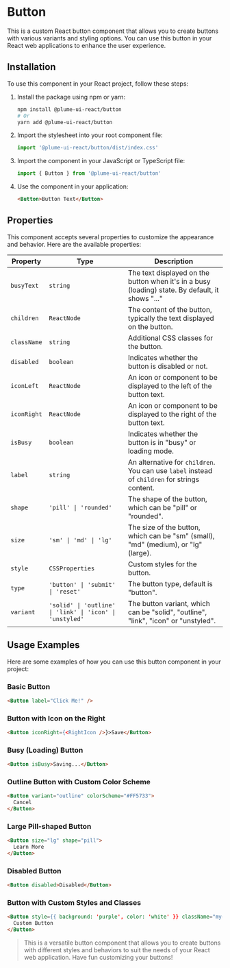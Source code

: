 # Button

This is a custom React button component that allows you to create buttons with various variants and styling options. You can use this button in your React web applications to enhance the user experience.

## Installation

To use this component in your React project, follow these steps:

1. Install the package using npm or yarn:

   ```sh
   npm install @plume-ui-react/button
   # Or
   yarn add @plume-ui-react/button
   ```

2. Import the stylesheet into your root component file:

   ```javascript
   import '@plume-ui-react/button/dist/index.css'
   ```

3. Import the component in your JavaScript or TypeScript file:

   ```javascript
   import { Button } from '@plume-ui-react/button'
   ```

4. Use the component in your application:

   ```html
   <Button>Button Text</Button>
   ```

## Properties

This component accepts several properties to customize the appearance and behavior. Here are the available properties:

| Property    | Type                                                     | Description                                                                                      |
| ----------- | -------------------------------------------------------- | ------------------------------------------------------------------------------------------------ |
| `busyText`  | `string`                                                 | The text displayed on the button when it's in a busy (loading) state. By default, it shows "..." |
| `children`  | `ReactNode`                                              | The content of the button, typically the text displayed on the button.                           |
| `className` | `string`                                                 | Additional CSS classes for the button.                                                           |
| `disabled`  | `boolean`                                                | Indicates whether the button is disabled or not.                                                 |
| `iconLeft`  | `ReactNode`                                              | An icon or component to be displayed to the left of the button text.                             |
| `iconRight` | `ReactNode`                                              | An icon or component to be displayed to the right of the button text.                            |
| `isBusy`    | `boolean`                                                | Indicates whether the button is in "busy" or loading mode.                                       |
| `label`     | `string`                                                 | An alternative for `children`. You can use `label` instead of `children` for strings content.    |
| `shape`     | `'pill' \| 'rounded'`                                    | The shape of the button, which can be "pill" or "rounded".                                       |
| `size`      | `'sm' \| 'md' \| 'lg'`                                   | The size of the button, which can be "sm" (small), "md" (medium), or "lg" (large).               |
| `style`     | `CSSProperties`                                          | Custom styles for the button.                                                                    |
| `type`      | `'button' \| 'submit' \| 'reset'`                        | The button type, default is "button".                                                            |
| `variant`   | `'solid' \| 'outline' \| 'link' \| 'icon' \| 'unstyled'` | The button variant, which can be "solid", "outline", "link", "icon" or "unstyled".               |

## Usage Examples

Here are some examples of how you can use this button component in your project:

### Basic Button

```html
<Button label="Click Me!" />
```

### Button with Icon on the Right

```html
<Button iconRight={<RightIcon />}>Save</Button>
```

### Busy (Loading) Button

```html
<Button isBusy>Saving...</Button>
```

### Outline Button with Custom Color Scheme

```html
<Button variant="outline" colorScheme="#FF5733">
  Cancel
</Button>
```

### Large Pill-shaped Button

```html
<Button size="lg" shape="pill">
  Learn More
</Button>
```

### Disabled Button

```html
<Button disabled>Disabled</Button>
```

### Button with Custom Styles and Classes

```html
<Button style={{ background: 'purple', color: 'white' }} className="my-custom-button">
  Custom Button
</Button>
```

> This is a versatile button component that allows you to create buttons with different styles and behaviors to suit the needs of your React web application. Have fun customizing your buttons!
